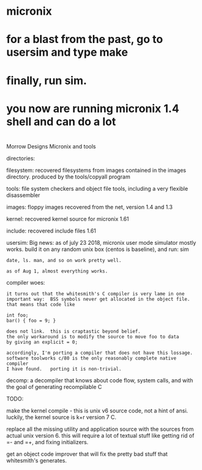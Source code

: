 # micronix
#
# for a blast from the past, go to usersim and type make
# finally, run sim.
# you now are running micronix 1.4 shell and can do a lot
#

Morrow Designs Micronix and tools

directories:

filesystem:
	recovered filesystems from images contained in the images directory.
	produced by the tools/copyall program

tools:
	file system checkers and object file tools, including a very flexible disassembler

images:
	floppy images recovered from the net, version 1.4 and 1.3

kernel:
	recovered kernel source for micronix 1.61

include:
	recovered include files 1.61

usersim:
	Big news:  as of july 23 2018,
	micronix user mode simulator mostly works.
	build it on any random unix box (centos is baseline),
	and run:  sim

	date, ls. man, and so on work pretty well.
	
	as of Aug 1, almost everything works.

compiler woes:

	it turns out that the whitesmith's C compiler is very lame in one
	important way:  BSS symbols never get allocated in the object file.
	that means that code like

	int foo;
	bar() { foo = 9; }

	does not link.  this is craptastic beyond belief.
	the only workaround is to modify the source to move foo to data
	by giving an explicit = 0;

	accordingly, I'm porting a compiler that does not have this lossage.
	software toolworks c/80 is the only reasonably complete native compiler
	I have found.   porting it is non-trivial.

decomp:
	a decompiler that knows about code flow, system calls, and
        with the goal of generating recompilable C

TODO:

make the kernel compile - this is unix v6 source code, not a hint
of ansi.  luckily, the kernel source is k+r version 7 C.

replace all the missing utility and application source with the
sources from actual unix version 6.  this will require a lot of
textual stuff like getting rid of =- and =+, and fixing initializers.

get an object code improver that will fix the pretty bad stuff that
whitesmith's generates.  

